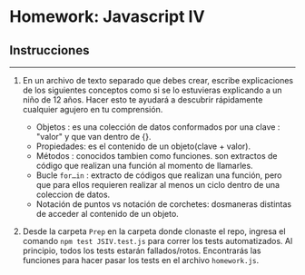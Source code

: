 # Homework: Javascript IV

## Instrucciones
---
1. En un archivo de texto separado que debes crear, escribe explicaciones de los siguientes conceptos como si se lo estuvieras explicando a un niño de 12 años. Hacer esto te ayudará a descubrir rápidamente cualquier agujero en tu comprensión.

	* Objetos : es una colección de datos conformados por una clave : "valor" y que van dentro de {}.
	* Propiedades: es el contenido de un objeto(clave + valor).
	* Métodos : conocidos tambien como funciones. son extractos de código que realizan una función al momento de llamarles.
	* Bucle `for…in` : extracto de códigos que realizan una función, pero que para ellos requieren realizar al menos un ciclo dentro de una coleccion de datos.
	* Notación de puntos vs notación de corchetes: dosmaneras distintas de acceder al contenido de un objeto.

2. Desde la carpeta `Prep` en la carpeta donde clonaste el repo, ingresa el comando `npm test JSIV.test.js` para correr los tests automatizados. Al principio, todos los tests estarán fallados/rotos. Encontrarás las funciones para hacer pasar los tests en el archivo `homework.js`.